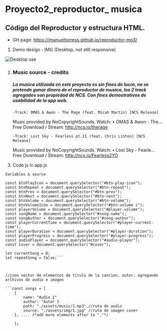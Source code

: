 # Proyecto2_reproductor_ musica
## Código del Reproductor y estructura HTML. 
- GH page: https://jmanueltorress.github.io/reproductor-mp3/



1. Demo design - IMG (Desktop, not still responsive)

![Desktop use](https://github.com/jmanueltorress/reproductor-mp3/blob/main/assets/img/demo2.png)

2. ### Music source - credits 
    ##### La musica utilizada en este proyecto es sin fines de lucro, no se pretende ganar dinero de el reproductor de musica, los 2 track agregados son propiedad de NCS. Con fines demostrativos de usabilidad de la app web.
       -Track: OMAS & Awon - The Rage (feat. Micah Martin) [NCS Release]
    Music provided by NoCopyrightSounds.
    Watch:    • OMAS & Awon - The...  
     Free Download / Stream: http://ncs.io/therage


       -Track: Lost Sky - Fearless pt.II (feat. Chris Linton) [NCS Release]
    Music provided by NoCopyrightSounds.
    Watch:    • Lost Sky - Fearle...  
    Free Download / Stream: http://ncs.io/Fearless2YO

3. Code js in app.js

`Variables & source`

```const btnPlay = document.querySelector("#btn-play");
const btnPlayIcon = document.querySelector("#btn-play-icon");
const btnRepeat = document.querySelector("#btn-repeat");
const btnPrev = document.querySelector("#btn-prev");
const btnNext = document.querySelector("#btn-next");
const btnVolume = document.querySelector("#btn-volume");
const btnVolumeIcon = document.querySelector("#btn-volume i");
const playerVolume = document.querySelector("#player-volume");
const songName = document.querySelector("#song-name");
const songAuthor = document.querySelector("#song-author");
const playerCurrentTime = document.querySelector("#player-current-time");
const playerDuration = document.querySelector("#player-duration");
const playerProgress = document.querySelector("#player-progress");
const audioPlayer = document.querySelector("#audio-player");
const Cover = document.querySelector("#cover");

let currentSong = 0;
let repeatSong = false;```



//json vector de elementos de titulo de la cancion, autor, agregando archivos de audio e imagen

```const songs = [
    {
        name: "Audio 1"
        author: "Autor 1
        path: "./assets/music/1.mp3",//ruta de audio
        source: "./assets/img/1.jpg" //ruta de imagen cover
    }, .... /*add more elements after to ","*/
    
    ]; 



